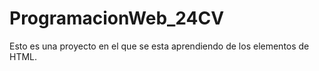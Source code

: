 # ProgramacionWeb_24CV

Esto es una proyecto en el que se esta aprendiendo de los elementos de HTML.
